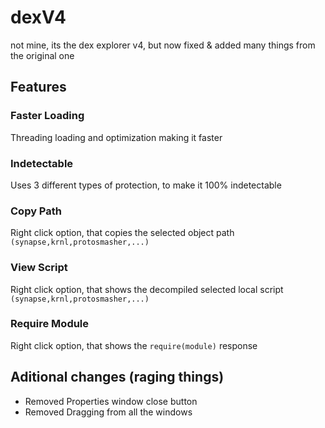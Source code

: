 # dexV4
not mine, its the dex explorer v4, but now fixed & added many things from the original one

## Features

### Faster Loading
Threading loading and optimization making it faster

### Indetectable
Uses 3 different types of protection, to make it 100% indetectable

### Copy Path
Right click option, that copies the selected object path `(synapse,krnl,protosmasher,...)`

### View Script
Right click option, that shows the decompiled selected local script `(synapse,krnl,protosmasher,...)`

### Require Module
Right click option, that shows the `require(module)` response

## Aditional changes (raging things)
* Removed Properties window close button
* Removed Dragging from all the windows
